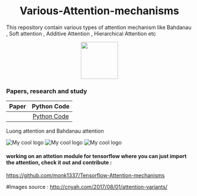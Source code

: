 <h1 align="center">  Various-Attention-mechanisms </h1>
This repository contain various types of attention mechanism like Bahdanau , Soft attention , Additive Attention , Hierarchical Attention etc


<p align="center">
  <img width="100" src="./Images/Bahdanau_attention.png">
</p>

### Papers, research and study
|      Paper                 | Python Code  |
| :-------------------- | :----------: |
| | [Python Code ](https://github.com/monk1337/Various-Attention-mechanisms/blob/master/2.0-%20Bahdanau_attention.py) | [Research Paper](https://arxiv.org/pdf/1409.0473.pdf)



Luong attention and Bahdanau attention



<img src="/Images/white.png" alt="My cool logo"/>

<img src="/Images/attention-mechanisms.png" alt="My cool logo"/>
 
<img src="/Images/alignments.png" alt="My cool logo"/>

#### working on an attetion module for tensorflow where you can just import the attention, check it out and contribute :

https://github.com/monk1337/Tensorflow-Attention-mechanisms

#Images source : http://cnyah.com/2017/08/01/attention-variants/
